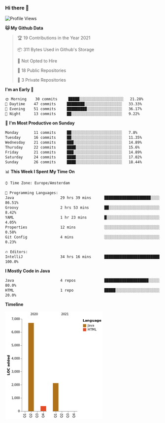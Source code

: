 ### Hi there 👋


<!--START_SECTION:waka-->
![Profile Views](http://img.shields.io/badge/Profile%20Views-0-blue)

**🐱 My Github Data** 

> 🏆 19 Contributions in the Year 2021
 > 
> 📦 311 Bytes Used in Github's Storage 
 > 
> 🚫 Not Opted to Hire
 > 
> 📜 18 Public Repositories 
 > 
> 🔑 3 Private Repositories  
 > 
**I'm an Early 🐤** 

```text
🌞 Morning    30 commits     █████░░░░░░░░░░░░░░░░░░░░   21.28% 
🌆 Daytime    47 commits     ████████░░░░░░░░░░░░░░░░░   33.33% 
🌃 Evening    51 commits     █████████░░░░░░░░░░░░░░░░   36.17% 
🌙 Night      13 commits     ██░░░░░░░░░░░░░░░░░░░░░░░   9.22%

```
📅 **I'm Most Productive on Sunday** 

```text
Monday       11 commits     ██░░░░░░░░░░░░░░░░░░░░░░░   7.8% 
Tuesday      16 commits     ██░░░░░░░░░░░░░░░░░░░░░░░   11.35% 
Wednesday    21 commits     ███░░░░░░░░░░░░░░░░░░░░░░   14.89% 
Thursday     22 commits     ████░░░░░░░░░░░░░░░░░░░░░   15.6% 
Friday       21 commits     ███░░░░░░░░░░░░░░░░░░░░░░   14.89% 
Saturday     24 commits     ████░░░░░░░░░░░░░░░░░░░░░   17.02% 
Sunday       26 commits     ████░░░░░░░░░░░░░░░░░░░░░   18.44%

```


📊 **This Week I Spent My Time On** 

```text
⌚︎ Time Zone: Europe/Amsterdam

💬 Programming Languages: 
Java                     29 hrs 39 mins      █████████████████████░░░░   86.51% 
Groovy                   2 hrs 53 mins       ██░░░░░░░░░░░░░░░░░░░░░░░   8.42% 
YAML                     1 hr 23 mins        █░░░░░░░░░░░░░░░░░░░░░░░░   4.05% 
Properties               12 mins             ░░░░░░░░░░░░░░░░░░░░░░░░░   0.58% 
Git Config               4 mins              ░░░░░░░░░░░░░░░░░░░░░░░░░   0.23%

🔥 Editors: 
IntelliJ                 34 hrs 16 mins      █████████████████████████   100.0%

```

**I Mostly Code in Java** 

```text
Java                     4 repos             ████████████████████░░░░░   80.0% 
HTML                     1 repo              █████░░░░░░░░░░░░░░░░░░░░   20.0%

```


**Timeline**

![Chart not found](https://raw.githubusercontent.com/powercasgamer/powercasgamer/master/charts/bar_graph.png) 


<!--END_SECTION:waka-->
